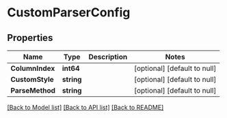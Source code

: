 # CustomParserConfig

## Properties
Name | Type | Description | Notes
------------ | ------------- | ------------- | -------------
**ColumnIndex** | **int64** |  | [optional] [default to null]
**CustomStyle** | **string** |  | [optional] [default to null]
**ParseMethod** | **string** |  | [optional] [default to null]

[[Back to Model list]](../README.md#documentation-for-models) [[Back to API list]](../README.md#documentation-for-api-endpoints) [[Back to README]](../README.md)



